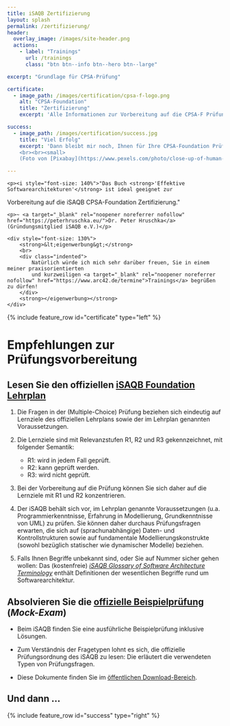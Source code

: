 ```yaml
---
title: iSAQB Zertifizierung
layout: splash
permalink: /zertifizierung/
header:
  overlay_image: /images/site-header.png
  actions:
    - label: "Trainings"
      url: /trainings  
      class: "btn btn--info btn--hero btn--large"

excerpt: "Grundlage für CPSA-Prüfung"

certificate:
  - image_path: /images/certification/cpsa-f-logo.png
    alt: "CPSA-Foundation"
    title: "Zertifizierung"
    excerpt: 'Alle Informationen zur Vorbereitung auf die CPSA-F Prüfung.'

success:
  - image_path: /images/certification/success.jpg
    title: "Viel Erfolg"
    excerpt: 'Dann bleibt mir noch, Ihnen für Ihre CPSA-Foundation Prüfung viel Erfolg zu wünschen!
    <br><br><small>
    (Foto von [Pixabay](https://www.pexels.com/photo/close-up-of-human-hand-327533/))</small>'

---
```



<div class="notice--primary">

    <p><i style="font-size: 140%">"Das Buch <strong>'Effektive Softwarearchitekturen'</strong> ist ideal geeignet zur
Vorbereitung auf die iSAQB CPSA-Foundation Zertifizierung."</i></p>

    <p>~ <a target="_blank" rel="noopener noreferrer nofollow" href="https://peterhruschka.eu/">Dr. Peter Hruschka</a> (Gründungsmitglied iSAQB e.V.)</p>

</div>

<div class="notice--success">

    <div style="font-size: 130%">
        <strong>&lt;eigenwerbung&gt;</strong>
        <br>
        <div class="indented">
            Natürlich würde ich mich sehr darüber freuen, Sie in einem meiner praxisorientierten
            und kurzweiligen <a target="_blank" rel="noopener noreferrer nofollow" href="https://www.arc42.de/termine">Trainings</a> begrüßen zu dürfen!
        </div>
        <strong></eigenwerbung></strong>
    </div>

</div>


{% include feature_row id="certificate" type="left" %}


# Empfehlungen zur Prüfungsvorbereitung

## Lesen Sie den offiziellen [iSAQB Foundation Lehrplan](https://public.isaqb.org/curriculum-foundation/)

1. Die Fragen in der (Multiple-Choice) Prüfung beziehen sich eindeutig auf Lernziele des offiziellen Lehrplans sowie der im Lehrplan genannten Voraussetzungen.

2. Die Lernziele sind mit Relevanzstufen R1, R2 und R3 gekennzeichnet, mit folgender Semantik:  
   * R1: wird in jedem Fall geprüft.
   * R2: kann geprüft werden.
   * R3: wird nicht geprüft.

3. Bei der Vorbereitung auf die Prüfung können Sie sich daher auf die Lernziele mit R1 und R2 konzentrieren.

4. Der iSAQB behält sich vor, im Lehrplan genannte Voraussetzungen
(u.a. Programmierkenntnisse, Erfahrung in Modellierung, Grundkenntnisse von UML)
zu prüfen. Sie können daher durchaus Prüfungsfragen erwarten, die sich auf
(sprachunabhängige) Daten- und Kontrollstrukturen sowie auf fundamentale
Modellierungskonstrukte (sowohl bezüglich statischer wie dynamischer Modelle) beziehen.

5. Falls Ihnen Begriffe unbekannt sind, oder Sie  auf Nummer sicher gehen wollen:
Das (kostenfreie) [_iSAQB Glossary of Software Architecture Terminology_](https://leanpub.com/isaqbglossary) enthält Definitionen der wesentlichen Begriffe rund um Softwarearchitektur.

## Absolvieren Sie die [offizielle Beispielprüfung](https://public.isaqb.org/) (_Mock-Exam_)

* Beim iSAQB finden Sie eine ausführliche Beispielprüfung inklusive Lösungen.

* Zum Verständnis der Fragetypen lohnt es sich, die offizielle Prüfungsordnung des iSAQB zu lesen:
Die erläutert die verwendeten Typen von Prüfungsfragen.

* Diese Dokumente finden Sie im [öffentlichen Download-Bereich](https://public.isaqb.org/).


## Und dann ...

{% include feature_row id="success" type="right" %}

